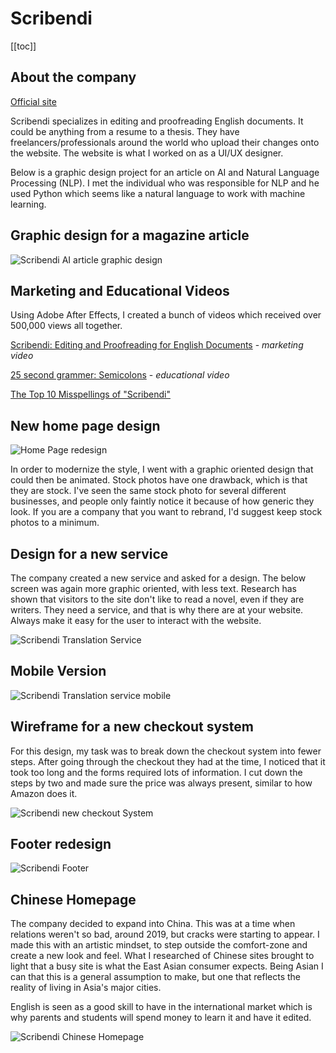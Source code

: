# Scribendi

[[toc]]

## About the company

[Official site](https://www.scribendi.com)

Scribendi specializes in editing and proofreading English documents. It could be anything from a resume to a thesis. They have freelancers/professionals around the world who upload their changes onto the website. The website is what I worked on as a UI/UX designer.

Below is a graphic design project for an article on AI and Natural Language Processing (NLP). I met the individual who was responsible for NLP and he used Python which seems like a natural language to work with machine learning.

## Graphic design for a magazine article

![Scribendi AI article graphic design](/images/work/scribendi/ai-article.jpg)

## Marketing and Educational Videos

Using Adobe After Effects, I created a bunch of videos which received over 500,000 views all together. 

[Scribendi: Editing and Proofreading for English Documents](https://www.youtube.com/watch?v=os7JezfFh8I) - *marketing video*

[25 second grammer: Semicolons](https://www.youtube.com/watch?v=AhDfTdAY1cU) - *educational video*

[The Top 10 Misspellings of "Scribendi"](https://www.youtube.com/watch?v=lj6KnVkdQqk) 

## New home page design

![Home Page redesign](/images/work/scribendi/banner-scribendi.jpg)

In order to modernize the style, I went with a graphic oriented design that could then be animated. Stock photos have one drawback, which is that they are stock. I've seen the same stock photo for several different businesses, and people only faintly notice it because of how generic they look. If you are a company that you want to rebrand, I'd suggest keep stock photos to a minimum.

## Design for a new service

The company created a new service and asked for a design. The below screen was again more graphic oriented, with less text. Research has shown that visitors to the site don't like to read a novel, even if they are writers. They need a service, and that is why there are at your website. Always make it easy for the user to interact with the website.

![Scribendi Translation Service](/images/work/scribendi/translation-page.png)

## Mobile Version

![Scribendi Translation service mobile](/images/work/scribendi/mobile-translation.png)

## Wireframe for a new checkout system
For this design, my task was to break down the checkout system into fewer steps.  After going through the checkout they had at the time, I noticed that it took too long and the forms required lots of information.  I cut down the steps by two and made sure the price was always present, similar to how Amazon does it. 

![Scribendi new checkout System](/images/work/scribendi/checkout.png)

## Footer redesign

![Scribendi Footer](/images/work/scribendi/footer.png)

## Chinese Homepage

The company decided to expand into China. This was at a time when relations weren't so bad, around 2019, but cracks were starting to appear. I made this with an artistic mindset, to step outside the comfort-zone and create a new look and feel. What I researched of Chinese sites brought to light that a busy site is what the East Asian consumer expects. Being Asian I can that this is a general assumption to make, but one that reflects the reality of living in Asia's major cities.

English is seen as a good skill to have in the international market which is why parents and students will spend money to learn it and have it edited.

![Scribendi Chinese Homepage](/images/work/scribendi/scribendi-china.png)